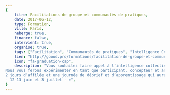 ```yaml
---
{
	titre: Facilitations de groupe et communautés de pratiques,
	date: 2017-06-12,
	type: Formation,
	ville: Paris,
	heberge: true,
	finance: false,
	intervient: true,
	organise: true,
	tags: ["Facilitation", "Communautés de pratiques", "Intelligence Collective"],
	lien: "http://goood.pro/formations/facilitation-de-groupe-et-communautes-de-pratiques",
	icon: "fa-graduation-cap",
	description: "Vous souhaitez faire appel à l’intelligence collective de votre équipe, vous voulez créer et animer des communautés de pratiques pour faire grandir vos équipes. 
Nous vous ferons expérimenter en tant que participant, concepteur et animateur, des outils d’intelligence collective. Nous vous transmettrons des clés pour créer et animer des communautés de pratiques.
2 jours d’affilée et une journée de débrief et d’apprentissage qui aura lieu 15 jours plus tard, le temps que vous expérimentiez dans la vie réelle. 
- 12-13 juin et 3 juillet - »",
}
---
```

